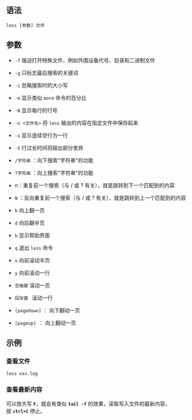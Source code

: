 ```toc
```


## 语法

```shell
less [参数] 文件
```


## 参数

-   `-f` 强迫打开特殊文件，例如外围设备代号、目录和二进制文件

-   `-g` 只标志最后搜索的关键词

-   `-i` 忽略搜索时的大小写

-   `-m` 显示类似 `more` 命令的百分比

-   `-N` 显示每行的行号

-   `-o <文件名>` 将 `less` 输出的内容在指定文件中保存起来

-   `-s` 显示连续空行为一行

-   `-S` 行过长时间将超出部分舍弃

-   `/字符串` ：向下搜索"字符串"的功能

-   `?字符串` ：向上搜索"字符串"的功能

-   n：重复前一个搜索（与 / 或 ? 有关），就是跳转到下一个匹配到的内容

-   `N` ：反向重复前一个搜索（与 / 或 ? 有关），就是跳转到上一个匹配到的内容

-   `b` 向上翻一页
 
-   `d` 向后翻半页
 
-   `h` 显示帮助界面
 
-   `q` 退出 `less` 命令
 
-   `u` 向前滚动半页
 
-   `y` 向前滚动一行
 
-   `空格键` 滚动一页

-   `回车键 ` 滚动一行

-   `[pagedown]` ： 向下翻动一页

-   `[pageup] `： 向上翻动一页


## 示例

### 查看文件
```shell
less xxx.log
```


### 查看最新内容

可以按大写 **`F`**，就会有类似 **`tail -f`** 的效果，读取写入文件的最新内容，按 **`ctrl+C`** 停止。















































